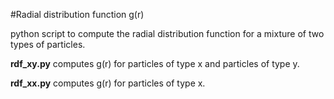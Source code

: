 #Radial distribution function g(r) 

python script to compute the radial distribution function for a mixture of two types of particles. 

__rdf_xy.py__ computes g(r) for particles of type x and particles of type y.


__rdf_xx.py__ computes g(r) for particles of type x. 
